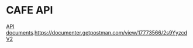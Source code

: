 # CAFE API
[API documents](http://www.google.co.kr).https://documenter.getpostman.com/view/17773566/2s9YyzcdV2

